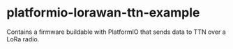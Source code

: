 # platformio-lorawan-ttn-example
Contains a firmware buildable with PlatformIO that sends data to TTN over a LoRa radio.
